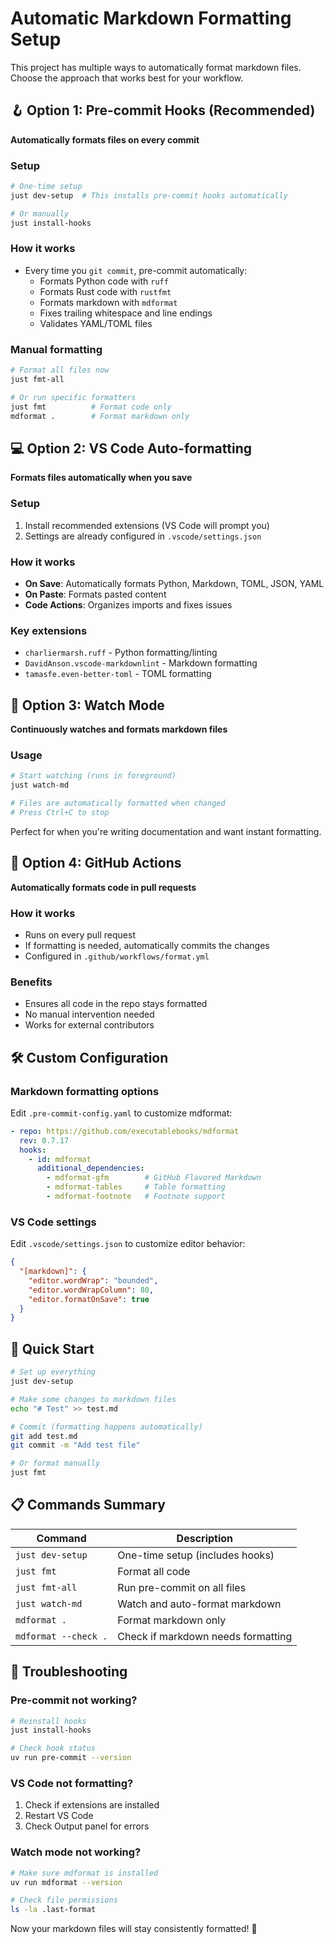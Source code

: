 # Automatic Markdown Formatting Setup

This project has multiple ways to automatically format markdown files. Choose the approach that works best for your workflow.

## 🪝 Option 1: Pre-commit Hooks (Recommended)

**Automatically formats files on every commit**

### Setup
```bash
# One-time setup
just dev-setup  # This installs pre-commit hooks automatically

# Or manually
just install-hooks
```

### How it works
- Every time you `git commit`, pre-commit automatically:
  - Formats Python code with `ruff`
  - Formats Rust code with `rustfmt`
  - Formats markdown with `mdformat`
  - Fixes trailing whitespace and line endings
  - Validates YAML/TOML files

### Manual formatting
```bash
# Format all files now
just fmt-all

# Or run specific formatters
just fmt          # Format code only
mdformat .        # Format markdown only
```

## 💻 Option 2: VS Code Auto-formatting

**Formats files automatically when you save**

### Setup
1. Install recommended extensions (VS Code will prompt you)
2. Settings are already configured in `.vscode/settings.json`

### How it works
- **On Save**: Automatically formats Python, Markdown, TOML, JSON, YAML
- **On Paste**: Formats pasted content
- **Code Actions**: Organizes imports and fixes issues

### Key extensions
- `charliermarsh.ruff` - Python formatting/linting
- `DavidAnson.vscode-markdownlint` - Markdown formatting
- `tamasfe.even-better-toml` - TOML formatting

## 👀 Option 3: Watch Mode

**Continuously watches and formats markdown files**

### Usage
```bash
# Start watching (runs in foreground)
just watch-md

# Files are automatically formatted when changed
# Press Ctrl+C to stop
```

Perfect for when you're writing documentation and want instant formatting.

## 🤖 Option 4: GitHub Actions

**Automatically formats code in pull requests**

### How it works
- Runs on every pull request
- If formatting is needed, automatically commits the changes
- Configured in `.github/workflows/format.yml`

### Benefits
- Ensures all code in the repo stays formatted
- No manual intervention needed
- Works for external contributors

## 🛠 Custom Configuration

### Markdown formatting options
Edit `.pre-commit-config.yaml` to customize mdformat:

```yaml
- repo: https://github.com/executablebooks/mdformat
  rev: 0.7.17
  hooks:
    - id: mdformat
      additional_dependencies:
        - mdformat-gfm        # GitHub Flavored Markdown
        - mdformat-tables     # Table formatting
        - mdformat-footnote   # Footnote support
```

### VS Code settings
Edit `.vscode/settings.json` to customize editor behavior:

```json
{
  "[markdown]": {
    "editor.wordWrap": "bounded",
    "editor.wordWrapColumn": 80,
    "editor.formatOnSave": true
  }
}
```

## 🚀 Quick Start

```bash
# Set up everything
just dev-setup

# Make some changes to markdown files
echo "# Test" >> test.md

# Commit (formatting happens automatically)
git add test.md
git commit -m "Add test file"

# Or format manually
just fmt
```

## 📋 Commands Summary

| Command | Description |
|---------|-------------|
| `just dev-setup` | One-time setup (includes hooks) |
| `just fmt` | Format all code |
| `just fmt-all` | Run pre-commit on all files |
| `just watch-md` | Watch and auto-format markdown |
| `mdformat .` | Format markdown only |
| `mdformat --check .` | Check if markdown needs formatting |

## 🔧 Troubleshooting

### Pre-commit not working?
```bash
# Reinstall hooks
just install-hooks

# Check hook status
uv run pre-commit --version
```

### VS Code not formatting?
1. Check if extensions are installed
2. Restart VS Code
3. Check Output panel for errors

### Watch mode not working?
```bash
# Make sure mdformat is installed
uv run mdformat --version

# Check file permissions
ls -la .last-format
```

Now your markdown files will stay consistently formatted! 🎉
